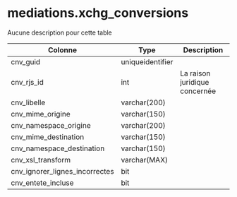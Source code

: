 # mediations.xchg_conversions

Aucune description pour cette table

Colonne|Type|Description
---|---|---
cnv_guid|uniqueidentifier|
cnv_rjs_id|int|La raison juridique concernée 
cnv_libelle|varchar(200)|
cnv_mime_origine|varchar(150)|
cnv_namespace_origine|varchar(200)|
cnv_mime_destination|varchar(150)|
cnv_namespace_destination|varchar(150)|
cnv_xsl_transform|varchar(MAX)|
cnv_ignorer_lignes_incorrectes|bit|
cnv_entete_incluse|bit|
